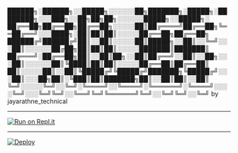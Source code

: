    ██████╗░██████╗░░█████╗░░░░░░██╗███████╗░█████╗░████████╗░░░███╗░░██╗██╗██╗░░░░░░█████╗░░█████╗░
   ██╔══██╗██╔══██╗██╔══██╗░░░░░██║██╔════╝██╔══██╗╚══██╔══╝░░░████╗░██║██║██║░░░░░██╔══██╗██╔══██╗
   ██████╔╝██████╔╝██║░░██║░░░░░██║█████╗░░██║░░╚═╝░░░██║░░░░░░██╔██╗██║██║██║░░░░░███████║███████║
   ██╔═══╝░██╔══██╗██║░░██║██╗░░██║██╔══╝░░██║░░██╗░░░██║░░░░░░██║╚████║██║██║░░░░░██╔══██║██╔══██║
   ██║░░░░░██║░░██║╚█████╔╝╚█████╔╝███████╗╚█████╔╝░░░██║░░░██╗██║░╚███║██║███████╗██║░░██║██║░░██║
   ╚═╝░░░░░╚═╝░░╚═╝░╚════╝░░╚════╝░╚══════╝░╚════╝░░░░╚═╝░░░╚═╝╚═╝░░╚══╝╚═╝╚══════╝╚═╝░░╚═╝╚═╝░░╚═╝ 
                                    by jayarathne_technical                                        
                                  
   <hr>
   
   [![Run on Repl.it](https://repl.it/badge/github/quiec/whatsasena)](https://replit.com/@MagmaGaming/AQUABOT-MDV2?v=1)
   
   <hr>
   
   [![Deploy](https://www.herokucdn.com/deploy/button.svg)](https://heroku.com/deploy?template=https://github.com/herokug/Nila2)
